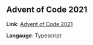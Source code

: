 ## Advent of Code 2021

**Link**: [Advent of Code 2021](https://adventofcode.com/2021)

**Langauge**: Typescript
